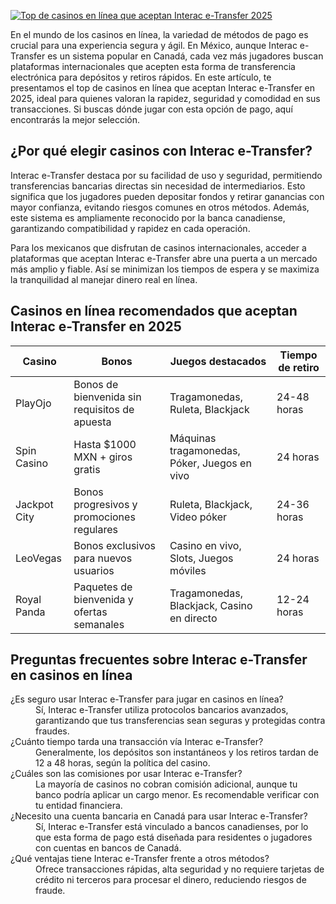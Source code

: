 [![Top de casinos en línea que aceptan Interac e-Transfer 2025](https://123-caf.pages.dev/gitsignup.png)](https://vrmoo.ru/Bt82HjjY)

<p>En el mundo de los casinos en línea, la variedad de métodos de pago es crucial para una experiencia segura y ágil. En México, aunque Interac e-Transfer es un sistema popular en Canadá, cada vez más jugadores buscan plataformas internacionales que acepten esta forma de transferencia electrónica para depósitos y retiros rápidos. En este artículo, te presentamos el top de casinos en línea que aceptan Interac e-Transfer en 2025, ideal para quienes valoran la rapidez, seguridad y comodidad en sus transacciones. Si buscas dónde jugar con esta opción de pago, aquí encontrarás la mejor selección.</p>  <h2>¿Por qué elegir casinos con Interac e-Transfer?</h2> <p>Interac e-Transfer destaca por su facilidad de uso y seguridad, permitiendo transferencias bancarias directas sin necesidad de intermediarios. Esto significa que los jugadores pueden depositar fondos y retirar ganancias con mayor confianza, evitando riesgos comunes en otros métodos. Además, este sistema es ampliamente reconocido por la banca canadiense, garantizando compatibilidad y rapidez en cada operación.</p> <p>Para los mexicanos que disfrutan de casinos internacionales, acceder a plataformas que aceptan Interac e-Transfer abre una puerta a un mercado más amplio y fiable. Así se minimizan los tiempos de espera y se maximiza la tranquilidad al manejar dinero real en línea.</p>  <h2>Casinos en línea recomendados que aceptan Interac e-Transfer en 2025</h2> <table>   <thead>     <tr>       <th>Casino</th>       <th>Bonos</th>       <th>Juegos destacados</th>       <th>Tiempo de retiro</th>     </tr>   </thead>   <tbody>     <tr>       <td>PlayOjo</td>       <td>Bonos de bienvenida sin requisitos de apuesta</td>       <td>Tragamonedas, Ruleta, Blackjack</td>       <td>24-48 horas</td>     </tr>     <tr>       <td>Spin Casino</td>       <td>Hasta $1000 MXN + giros gratis</td>       <td>Máquinas tragamonedas, Póker, Juegos en vivo</td>       <td>24 horas</td>     </tr>     <tr>       <td>Jackpot City</td>       <td>Bonos progresivos y promociones regulares</td>       <td>Ruleta, Blackjack, Video póker</td>       <td>24-36 horas</td>     </tr>     <tr>       <td>LeoVegas</td>       <td>Bonos exclusivos para nuevos usuarios</td>       <td>Casino en vivo, Slots, Juegos móviles</td>       <td>24 horas</td>     </tr>     <tr>       <td>Royal Panda</td>       <td>Paquetes de bienvenida y ofertas semanales</td>       <td>Tragamonedas, Blackjack, Casino en directo</td>       <td>12-24 horas</td>     </tr>   </tbody> </table>  <h2>Preguntas frecuentes sobre Interac e-Transfer en casinos en línea</h2> <dl>   <dt>¿Es seguro usar Interac e-Transfer para jugar en casinos en línea?</dt>   <dd>Sí, Interac e-Transfer utiliza protocolos bancarios avanzados, garantizando que tus transferencias sean seguras y protegidas contra fraudes.</dd>    <dt>¿Cuánto tiempo tarda una transacción vía Interac e-Transfer?</dt>   <dd>Generalmente, los depósitos son instantáneos y los retiros tardan de 12 a 48 horas, según la política del casino.</dd>    <dt>¿Cuáles son las comisiones por usar Interac e-Transfer?</dt>   <dd>La mayoría de casinos no cobran comisión adicional, aunque tu banco podría aplicar un cargo menor. Es recomendable verificar con tu entidad financiera.</dd>    <dt>¿Necesito una cuenta bancaria en Canadá para usar Interac e-Transfer?</dt>   <dd>Sí, Interac e-Transfer está vinculado a bancos canadienses, por lo que esta forma de pago está diseñada para residentes o jugadores con cuentas en bancos de Canadá.</dd>    <dt>¿Qué ventajas tiene Interac e-Transfer frente a otros métodos?</dt>   <dd>Ofrece transacciones rápidas, alta seguridad y no requiere tarjetas de crédito ni terceros para procesar el dinero, reduciendo riesgos de fraude.</dd> </dl>